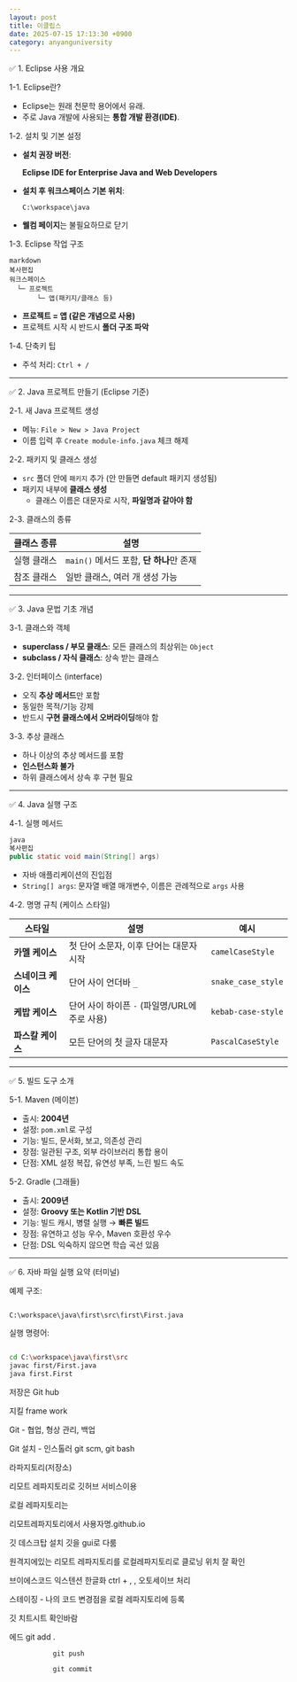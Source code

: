 ```yaml
---
layout: post
title: 이클립스
date: 2025-07-15 17:13:30 +0900
category: anyanguniversity
---
```

 ✅ 1. Eclipse 사용 개요

 1-1. Eclipse란?

- Eclipse는 원래 천문학 용어에서 유래.
- 주로 Java 개발에 사용되는 **통합 개발 환경(IDE)**.

 1-2. 설치 및 기본 설정

- **설치 권장 버전**:
    
    **Eclipse IDE for Enterprise Java and Web Developers**
    
- **설치 후 워크스페이스 기본 위치**:
    
    `C:\workspace\java`
    
- **웰컴 페이지**는 불필요하므로 닫기

 1-3. Eclipse 작업 구조

```
markdown
복사편집
워크스페이스
  └─ 프로젝트
       └─ 앱(패키지/클래스 등)

```

- **프로젝트 = 앱 (같은 개념으로 사용)**
- 프로젝트 시작 시 반드시 **폴더 구조 파악**

 1-4. 단축키 팁

- 주석 처리: `Ctrl + /`

---

 ✅ 2. Java 프로젝트 만들기 (Eclipse 기준)

 2-1. 새 Java 프로젝트 생성

- 메뉴: `File > New > Java Project`
- 이름 입력 후 `Create module-info.java` 체크 해제

 2-2. 패키지 및 클래스 생성

- `src` 폴더 안에 `패키지` 추가 (안 만들면 default 패키지 생성됨)
- 패키지 내부에 **클래스 생성**
    - 클래스 이름은 대문자로 시작, **파일명과 같아야 함**

 2-3. 클래스의 종류

| 클래스 종류 | 설명 |
| --- | --- |
| 실행 클래스 | `main()` 메서드 포함, **단 하나**만 존재 |
| 참조 클래스 | 일반 클래스, 여러 개 생성 가능 |

---

 ✅ 3. Java 문법 기초 개념

 3-1. 클래스와 객체

- **superclass / 부모 클래스**: 모든 클래스의 최상위는 `Object`
- **subclass / 자식 클래스**: 상속 받는 클래스

 3-2. 인터페이스 (interface)

- 오직 **추상 메서드**만 포함
- 동일한 목적/기능 강제
- 반드시 **구현 클래스에서 오버라이딩**해야 함

 3-3. 추상 클래스

- 하나 이상의 추상 메서드를 포함
- **인스턴스화 불가**
- 하위 클래스에서 상속 후 구현 필요

---

 ✅ 4. Java 실행 구조

 4-1. 실행 메서드

```java
java
복사편집
public static void main(String[] args)

```

- 자바 애플리케이션의 진입점
- `String[] args`: 문자열 배열 매개변수, 이름은 관례적으로 `args` 사용

 4-2. 명명 규칙 (케이스 스타일)

| 스타일 | 설명 | 예시 |
| --- | --- | --- |
| **카멜 케이스** | 첫 단어 소문자, 이후 단어는 대문자 시작 | `camelCaseStyle` |
| **스네이크 케이스** | 단어 사이 언더바 `_` | `snake_case_style` |
| **케밥 케이스** | 단어 사이 하이픈 `-` (파일명/URL에 주로 사용) | `kebab-case-style` |
| **파스칼 케이스** | 모든 단어의 첫 글자 대문자 | `PascalCaseStyle` |

---

 ✅ 5. 빌드 도구 소개

 5-1. Maven (메이븐)

- 출시: **2004년**
- 설정: `pom.xml`로 구성
- 기능: 빌드, 문서화, 보고, 의존성 관리
- 장점: 일관된 구조, 외부 라이브러리 통합 용이
- 단점: XML 설정 복잡, 유연성 부족, 느린 빌드 속도

 5-2. Gradle (그래들)

- 출시: **2009년**
- 설정: **Groovy 또는 Kotlin 기반 DSL**
- 기능: 빌드 캐시, 병렬 실행 → **빠른 빌드**
- 장점: 유연하고 성능 우수, Maven 호환성 우수
- 단점: DSL 익숙하지 않으면 학습 곡선 있음

---

 ✅ 6. 자바 파일 실행 요약 (터미널)

 예제 구조:

```

C:\workspace\java\first\src\first\First.java

```

 실행 명령어:

```bash

cd C:\workspace\java\first\src
javac first/First.java
java first.First

```

저장은 Git hub

지킬 frame work

Git  - 협업, 형상 관리, 백업

Git 설치 - 인스톨러 git scm, git bash

라파지토리(저장소)

리모트 레파지토리로 깃허브 서비스이용

로컬 레파지토리는

리모트레파지토리에서 사용자명.github.io

깃 데스크탑 설치 깃을 gui로 다룸

원격지에있는 리모트 레파지토리를 로컬레파지토리로 클로닝 위치 잘 확인

브이에스코드 익스텐션 한글화 ctrl + , , 오토세이브 처리

스테이징 - 나의 코드 변경점을 로컬 레파지토리에 등록

깃 치트시트 확인바람

에드       git add  .

               git push

               git commit